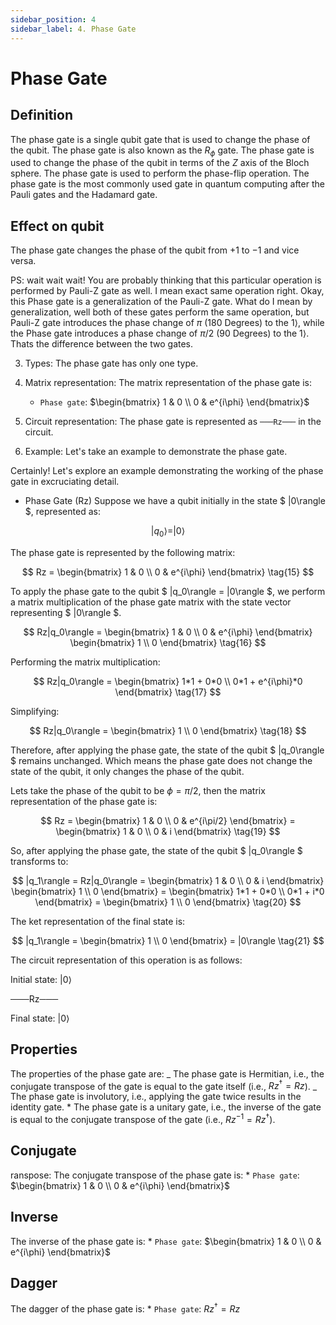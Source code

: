 ```yaml
---
sidebar_position: 4
sidebar_label: 4. Phase Gate
---
```


# Phase Gate

## Definition

The phase gate is a single qubit gate that is used to change the phase of the qubit. The phase gate is also known as the $R_\phi$ gate. The phase gate is used to change the phase of the qubit in terms of the $Z$ axis of the Bloch sphere. The phase gate is used to perform the phase-flip operation. The phase gate is the most commonly used gate in quantum computing after the Pauli gates and the Hadamard gate.

## Effect on qubit

The phase gate changes the phase of the qubit from $+1$ to $-1$ and vice versa.

PS: wait wait wait! You are probably thinking that this particular operation is performed by Pauli-Z gate as well. I mean exact same operation right. Okay, this Phase gate is a generalization of the Pauli-Z gate. What do I mean by generalization, well both of these gates perform the same operation, but Pauli-Z gate introduces the phase change of $\pi$ ($180$ Degrees) to the $1\rangle$, while the Phase gate introduces a phase change of $\pi/2$ ($90$ Degrees) to the $1\rangle$. Thats the difference between the two gates.

3. Types: The phase gate has only one type.

4. Matrix representation: The matrix representation of the phase gate is:

    - `Phase gate`: $\begin{bmatrix} 1 & 0 \\ 0 & e^{i\phi} \end{bmatrix}$

5. Circuit representation: The phase gate is represented as `───Rz───` in the circuit.

6. Example: Let's take an example to demonstrate the phase gate.

Certainly! Let's explore an example demonstrating the working of the phase gate in excruciating detail.

-   Phase Gate (Rz)
    Suppose we have a qubit initially in the state $ |0\rangle $, represented as:

$$
|q_0\rangle = |0\rangle
\tag{14}
$$

The phase gate is represented by the following matrix:

$$
Rz = \begin{bmatrix} 1 & 0 \\ 0 & e^{i\phi} \end{bmatrix}
\tag{15}
$$

To apply the phase gate to the qubit $ |q_0\rangle = |0\rangle $, we perform a matrix multiplication of the phase gate matrix with the state vector representing $ |0\rangle $.

$$
Rz|q_0\rangle = \begin{bmatrix} 1 & 0 \\ 0 & e^{i\phi} \end{bmatrix} \begin{bmatrix} 1 \\ 0 \end{bmatrix}
\tag{16}
$$

Performing the matrix multiplication:

$$
Rz|q_0\rangle = \begin{bmatrix} 1*1 + 0*0 \\ 0*1 + e^{i\phi}*0 \end{bmatrix}
\tag{17}
$$

Simplifying:

$$
Rz|q_0\rangle = \begin{bmatrix} 1 \\ 0 \end{bmatrix}
\tag{18}
$$

Therefore, after applying the phase gate, the state of the qubit $ |q_0\rangle $ remains unchanged. Which means the phase gate does not change the state of the qubit, it only changes the phase of the qubit.

Lets take the phase of the qubit to be $\phi = \pi/2$, then the matrix representation of the phase gate is:

$$
Rz = \begin{bmatrix} 1 & 0 \\ 0 & e^{i\pi/2} \end{bmatrix} = \begin{bmatrix} 1 & 0 \\ 0 & i \end{bmatrix}
\tag{19}
$$

So, after applying the phase gate, the state of the qubit $ |q_0\rangle $ transforms to:

$$
|q_1\rangle = Rz|q_0\rangle = \begin{bmatrix} 1 & 0 \\ 0 & i \end{bmatrix} \begin{bmatrix} 1 \\ 0 \end{bmatrix} = \begin{bmatrix} 1*1 + 0*0 \\ 0*1 + i*0 \end{bmatrix} = \begin{bmatrix} 1 \\ 0 \end{bmatrix}
\tag{20}
$$

The ket representation of the final state is:

$$
|q_1\rangle = \begin{bmatrix} 1 \\ 0 \end{bmatrix} = |0\rangle
\tag{21}
$$

The circuit representation of this operation is as follows:

Initial state: |0⟩

───Rz───

Final state: |0⟩

## Properties

The properties of the phase gate are:
_ The phase gate is Hermitian, i.e., the conjugate transpose of the gate is equal to the gate itself (i.e., $Rz^\dagger = Rz$).
_ The phase gate is involutory, i.e., applying the gate twice results in the identity gate. \* The phase gate is a unitary gate, i.e., the inverse of the gate is equal to the conjugate transpose of the gate (i.e., $Rz^{-1} = Rz^\dagger$).

## Conjugate

ranspose: The conjugate transpose of the phase gate is: \* `Phase gate`: $\begin{bmatrix} 1 & 0 \\ 0 & e^{i\phi} \end{bmatrix}$

## Inverse

The inverse of the phase gate is: \* `Phase gate`: $\begin{bmatrix} 1 & 0 \\ 0 & e^{i\phi} \end{bmatrix}$

## Dagger

The dagger of the phase gate is: \* `Phase gate`: $Rz^\dagger = Rz$
